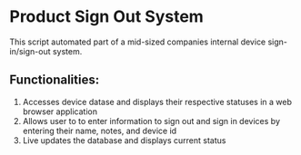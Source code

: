 # Product Sign Out System
This script automated part of a mid-sized companies internal device sign-in/sign-out system.

## Functionalities:
1. Accesses device datase and displays their respective statuses in a web browser application
2. Allows user to to enter information to sign out and sign in devices by entering their name, notes, and device id
3. Live updates the database and displays current status
